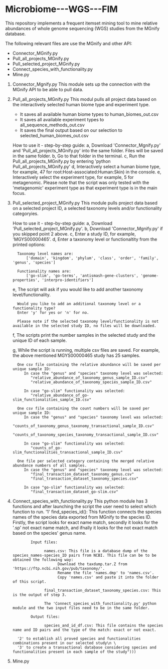 # Microbiome---WGS---FIM
This repository implements a frequent itemset mining tool to mine relative abundances of whole genome sequencing (WGS) studies from the MGnify database.

The following relevant files are use the MGnify and other API:

- Connector_MGnify.py
- Pull_all_projects_MGnify.py
- Pull_selected_project_MGnify.py
- Connect_species_with_functionality.py
- Mine.py

1. Connector_Mgnify.py
   This module sets up the connection with the MGnify API to be able to pull data.
   
2. Pull_all_projects_MGnify.py
   This modul pulls all project data based on the interactively selected human biome type and experiment type.
    - It saves all available human biome types to human_biomes_out.csv
    - It saves all available experiment types to all_sequence_methods_out.csv
    - It saves the final output based on our selection to selected_human_biomes_out.csv
   
   How to use it - step-by-step guide:
      a, Download 'Connector_Mgnify.py' and 'Pull_all_projects_MGnify.py' into the same folder. Files will be saved in the same folder.
      b, Go to that folder in the terminal.
      c, Run the Pull_all_projects_MGnify.py by entering 'python Pull_all_projects_MGnify.py' 
      d, Interactively select a human biome type, for example, 47 for root:Host-associated:Human:Skin) in the console. 
      e, Interactively select the experiment type, for example, 5 for metagenomic. Please note that the script was only tested with the    
         'metagenomic' experiment type as that experiment type is in the main focus.

3. Pull_selected_project_MGnify.py
   This module pulls project data based on a selected project ID, a selected taxonomy levels and/or functionality categoryies.

   How to use it - step-by-step guide:
      a, Download 'Pull_selected_project_MGnify.py'.
      b, Download 'Connector_Mgnify.py' if you skipped point 2 above.
      c, Enter a study ID, for example, 'MGYS00000465'.
      d, Enter a taxonomy level or functionaltity from the printed options:

         Taxonomy level names are:
             ['domain', 'kingdom', 'phylum', 'class', 'order', 'family', 'genus', 'species']

         Functionality names are:
             ['go-slim', 'go-terms', 'antismash-gene-clusters', 'genome-properties', 'interpro-identifiers']
   
      e, The script will ask if you would like to add another taxonomy level/functionality.
   
         Would you like to add an additional taxonomy level or a functionality type?
         Enter 'y' for yes or 'n' for no.

         Please note if the selected taxonomy level/functionality is not available in the selected study ID, no files will be downloaded.

      f, The scripts print the number samples in the selected study and the unique ID of each sample.
   
      g, While the script is running, multiple csv files are saved. For example, the above mentioned MGYS00000465 study has 25 samples.
   
         One csv file containing the relative abundance will be saved per unique sample ID:
            In case the "genus" and "species" taxonomy level was selected:
               "relative_abundance_of_taxonomy_genus_sample_ID.csv"
               "relative_abundance_of_taxonomy_species_sample_ID.csv"
               
            In case "go-slim" functionality was selected:
               "relative_abundance_of_go-slim_functionalities_sample_ID.csv"

         One csv file containing the count numbers will be saved per unique sample ID:
            In case the "genus" and "species" taxonomy level was selected:
               "counts_of_taxonomy_genus_taxonomy_transactional_sample_ID.csv"
               "counts_of_taxonomy_species_taxonomy_transactional_sample_ID.csv"

            In case "go-slim" functionality was selected:
               "counts_of_go-slim_functionalities_transactional_sample_ID.csv"
   
         One file per selected category containing the merged relative abundance numbers of all samples.
            In case the "genus" and "species" taxonomy level was selected:
               "final_transaction_dataset_taxonomy_genus.csv"
               "final_transaction_dataset_taxonomy_species.csv"
   
            In case "go-slim" functionality was selected:
               "final_transaction_dataset_go-slim.csv"

4. Connect_species_with_functionality.py
      This python module has 3 functions and after launching the script the user need to select which function to run.
         '1' find_species_id(): This function connects the species names of the species data exported from MGnify to the species ID. Firstly, the script looks for exact name match,                                       secondly it looks for the '.sp' not exact name match, and ifnally it looks for the not exact match based on the species' genus name.
   
               Input files:
   
                     names.csv: This file is a database dump of the species_names-species_ID pairs from NCBI. This file can be to be obtained the following way:
                           Download the taxdump.tar.Z from 'https://ftp.ncbi.nih.gov/pub/taxonomy/'.
                           Rename the file 'names.dmp' to 'names.csv'.
                           Copy 'names.csv' and paste it into the folder of this script.

                     final_transaction_dataset_taxonomy_species.csv: This is the output of step 3.

                     The 'Connect_species_with_functionality.py' python module and the two input files need to be in the same folder.

               Output files:

                     species_and_id_df.csv: This file contains the species name and ID pairs and the type of the match: exact or not exact.

         '2' to establish all proved species and functionalities combinations present in our selected study\n \
         '3' to create a transactional database considering species and functionalities present in each sample of the study")))
6. Mine.py




